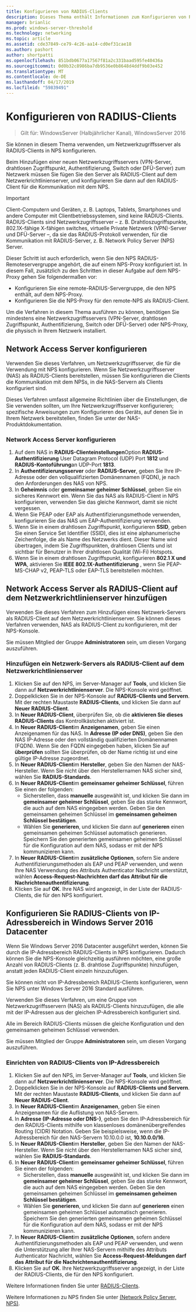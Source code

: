 ```yaml
---
title: Konfigurieren von RADIUS-Clients
description: Dieses Thema enthält Informationen zum Konfigurieren von RADIUS-Clients für Netzwerkrichtlinienserver unter Windows Server 2016.
manager: brianlic
ms.prod: windows-server-threshold
ms.technology: networking
ms.topic: article
ms.assetid: cde37849-ce79-4c26-aa14-cd0ef31cae18
ms.author: pashort
author: shortpatti
ms.openlocfilehash: 851bdb0677a17567f81a2c331baad595fe40436a
ms.sourcegitcommit: 0d0b32c8986ba7db9536e0b8648d4ddf9b03e452
ms.translationtype: MT
ms.contentlocale: de-DE
ms.lasthandoff: 04/17/2019
ms.locfileid: "59839491"
---
```

# <a name="configure-radius-clients"></a>Konfigurieren von RADIUS-Clients

>Gilt für: WindowsServer (Halbjährlicher Kanal), WindowsServer 2016

Sie können in diesem Thema verwenden, um Netzwerkzugriffsserver als RADIUS-Clients in NPS konfigurieren.

Beim Hinzufügen einer neuen Netzwerkzugriffsservers \(VPN-Server, drahtlosen Zugriffspunkt, Authentifizierung, Switch oder DFÜ-Server\) zum Netzwerk müssen Sie fügen Sie den Server als RADIUS-Client auf dem Netzwerkrichtlinienserver, und konfigurieren Sie dann auf den RADIUS-Client für die Kommunikation mit dem NPS.

>[!IMPORTANT]
>Client-Computern und Geräten, z. B. Laptops, Tablets, Smartphones und andere Computer mit Clientbetriebssystemen, sind keine RADIUS-Clients. RADIUS-Clients sind Netzwerkzugriffsserver – z. B. Drahtloszugriffspunkte, 802.1X-fähige X-fähigen switches, virtuelle Private Netzwerk (VPN)-Server und DFÜ-Server –, da sie das RADIUS-Protokoll verwenden, für die Kommunikation mit RADIUS-Server, z. B. Network Policy Server \(NPS\) Server.

Dieser Schritt ist auch erforderlich, wenn Sie den NPS RADIUS-Remoteservergruppe angehört, die auf einem NPS-Proxy konfiguriert ist. In diesem Fall, zusätzlich zu den Schritten in dieser Aufgabe auf dem NPS-Proxy gehen Sie folgendermaßen vor:

- Konfigurieren Sie eine remote-RADIUS-Servergruppe, die den NPS enthält, auf dem NPS-Proxy.
- Konfigurieren Sie die NPS-Proxy für den remote-NPS als RADIUS-Client.

Um die Verfahren in diesem Thema ausführen zu können, benötigen Sie mindestens eine Netzwerkzugriffsservers \(VPN-Server, drahtlosen Zugriffspunkt, Authentifizierung, Switch oder DFÜ-Server\) oder NPS-Proxy, die physisch in Ihrem Netzwerk installiert.

## <a name="configure-the-network-access-server"></a>Network Access Server konfigurieren

Verwenden Sie dieses Verfahren, um Netzwerkzugriffsserver, die für die Verwendung mit NPS konfigurieren. Wenn Sie Netzwerkzugriffsserver (NAS) als RADIUS-Clients bereitstellen, müssen Sie konfigurieren die Clients die Kommunikation mit dem NPSs, in die NAS-Servern als Clients konfiguriert sind.

Dieses Verfahren umfasst allgemeine Richtlinien über die Einstellungen, die Sie verwenden sollten, um Ihre Netzwerkzugriffsserver konfigurieren; spezifische Anweisungen zum Konfigurieren des Geräts, auf denen Sie in Ihrem Netzwerk bereitstellen, finden Sie unter der NAS-Produktdokumentation.

### <a name="to-configure-the-network-access-server"></a>Network Access Server konfigurieren

1. Auf dem NAS in **RADIUS-Clienteinstellungen**Option **RADIUS-Authentifizierung** User Datagram Protocol (UDP) Port **1812** und **RADIUS-Kontoführung**an UDP-Port **1813**.
2. In **Authentifizierungsserver** oder **RADIUS-Server**, geben Sie Ihre IP-Adresse oder den vollqualifizierten Domänennamen (FQDN), je nach den Anforderungen des NAS von NPS. 
3. In **Geheimnis** oder **gemeinsamer geheimer Schlüssel**, geben Sie ein sicheres Kennwort ein. Wenn Sie das NAS als RADIUS-Client in NPS konfigurieren, verwenden Sie das gleiche Kennwort, damit sie nicht vergessen.
4. Wenn Sie PEAP oder EAP als Authentifizierungsmethode verwenden, konfigurieren Sie das NAS um EAP-Authentifizierung verwenden.
5. Wenn Sie in einem drahtlosen Zugriffspunkt, konfigurieren **SSID**, geben Sie einen Service Set Identifier \(SSID\), dies ist eine alphanumerische Zeichenfolge, die als Name des Netzwerks dient. Dieser Name wird übertragen, indem Sie Zugriffspunkten, drahtlosen Clients und ist sichtbar für Benutzer in Ihrer drahtlosen Qualität \(Wi-Fi\) Hotspots.
6. Wenn Sie in einem drahtlosen Zugriffspunkt, konfigurieren **802.1 X und WPA**, aktivieren Sie **IEEE 802.1X-Authentifizierung** , wenn Sie PEAP-MS-CHAP v2, PEAP-TLS oder EAP-TLS bereitstellen möchten.

## <a name="add-the-network-access-server-as-a-radius-client-in-nps"></a>Network Access Server als RADIUS-Client auf dem Netzwerkrichtlinienserver hinzufügen

Verwenden Sie dieses Verfahren zum Hinzufügen eines Netzwerk-Servers als RADIUS-Client auf dem Netzwerkrichtlinienserver. Sie können dieses Verfahren verwenden, NAS als RADIUS-Client zu konfigurieren, mit der NPS-Konsole.

Sie müssen Mitglied der Gruppe **Administratoren** sein, um diesen Vorgang auszuführen.

### <a name="to-add-a-network-access-server-as-a-radius-client-in-nps"></a>Hinzufügen ein Netzwerk-Servers als RADIUS-Client auf dem Netzwerkrichtlinienserver

1. Klicken Sie auf den NPS, im Server-Manager auf **Tools**, und klicken Sie dann auf **Netzwerkrichtlinienserver**. Die NPS-Konsole wird geöffnet.
2. Doppelklicken Sie in der NPS-Konsole auf **RADIUS-Clients und Servern**. Mit der rechten Maustaste **RADIUS-Clients**, und klicken Sie dann auf **Neuer RADIUS-Client**. 
3. In **Neuer RADIUS-Client**, überprüfen Sie, ob die **aktivieren Sie dieses RADIUS-Clients** das Kontrollkästchen aktiviert ist.
4. In **Neuer RADIUS-Client**im **Anzeigenamen**, geben Sie einen Anzeigenamen für das NAS. In **Adresse (IP oder DNS)**, geben Sie den NAS IP-Adresse oder den vollständig qualifizierten Domänennamen (FQDN). Wenn Sie den FQDN eingegeben haben, klicken Sie auf **überprüfen** sollten Sie überprüfen, ob der Name richtig ist und eine gültige IP-Adresse zugeordnet. 
5. In **Neuer RADIUS-Client**im **Hersteller**, geben Sie den Namen der NAS-Hersteller. Wenn Sie nicht über den Herstellernamen NAS sicher sind, wählen Sie **RADIUS-Standards**.
6. In **Neuer RADIUS-Client**im **gemeinsamer geheimer Schlüssel**, führen Sie einen der folgenden:
    - Sicherstellen, dass **manuelle** ausgewählt ist, und klicken Sie dann im **gemeinsamer geheimer Schlüssel**, geben Sie das starke Kennwort, die auch auf dem NAS eingegeben werden. Geben Sie den gemeinsamen geheimen Schlüssel im **gemeinsamen geheimen Schlüssel bestätigen**.
    - Wählen Sie **generieren**, und klicken Sie dann auf **generieren** einen gemeinsamen geheimen Schlüssel automatisch generieren. Speichern Sie den generierten gemeinsamen geheimen Schlüssel für die Konfiguration auf dem NAS, sodass er mit der NPS kommunizieren kann.
7. In **Neuer RADIUS-Client**im **zusätzliche Optionen**, sofern Sie andere Authentifizierungsmethoden als EAP und PEAP verwenden, und wenn Ihre NAS Verwendung des Attributs Authenticator Nachricht unterstützt, wählen **Access-Request-Nachrichten darf das Attribut für die Nachrichtenauthentifizierung**.
8. Klicken Sie auf **OK**. Ihre NAS wird angezeigt, in der Liste der RADIUS-Clients, die für den NPS konfiguriert.

## <a name="configure-radius-clients-by-ip-address-range-in-windows-server-2016-datacenter"></a>Konfigurieren Sie RADIUS-Clients von IP-Adressbereich in Windows Server 2016 Datacenter

Wenn Sie Windows Server 2016 Datacenter ausgeführt werden, können Sie durch die IP-Adressbereich RADIUS-Clients in NPS konfigurieren. Dadurch können Sie die NPS-Konsole gleichzeitig ausführen möchten, eine große Anzahl von RADIUS-Clients (z. B. drahtlose Zugriffspunkte) hinzufügen, anstatt jeden RADIUS-Client einzeln hinzuzufügen.

Sie können nicht von IP-Adressbereich RADIUS-Clients konfigurieren, wenn Sie NPS unter Windows Server 2016 Standard ausführen.

Verwenden Sie dieses Verfahren, um eine Gruppe von Netzwerkzugriffsservern (NAS) als RADIUS-Clients hinzuzufügen, die alle mit der IP-Adressen aus der gleichen IP-Adressbereich konfiguriert sind.

Alle im Bereich RADIUS-Clients müssen die gleiche Konfiguration und den gemeinsamen geheimen Schlüssel verwenden.

Sie müssen Mitglied der Gruppe **Administratoren** sein, um diesen Vorgang auszuführen.

### <a name="to-set-up-radius-clients-by-ip-address-range"></a>Einrichten von RADIUS-Clients von IP-Adressbereich

1. Klicken Sie auf den NPS, im Server-Manager auf **Tools**, und klicken Sie dann auf **Netzwerkrichtlinienserver**. Die NPS-Konsole wird geöffnet.
2. Doppelklicken Sie in der NPS-Konsole auf **RADIUS-Clients und Servern**. Mit der rechten Maustaste **RADIUS-Clients**, und klicken Sie dann auf **Neuer RADIUS-Client**.
3. In **Neuer RADIUS-Client**im **Anzeigenamen**, geben Sie einen Anzeigenamen für die Auflistung von NAS-Servern.
4. In **Adresse \(IP-Adresse oder DNS-\)**, geben Sie den IP-Adressbereich für den RADIUS-Clients mithilfe von klassenloses domänenübergreifendes Routing \(CIDR\) Notation. Geben Sie beispielsweise, wenn die IP-Adressbereich für den NAS-Servern 10.10.0.0 ist, **10.10.0.0/16**.
5. In **Neuer RADIUS-Client**im **Hersteller**, geben Sie den Namen der NAS-Hersteller. Wenn Sie nicht über den Herstellernamen NAS sicher sind, wählen Sie **RADIUS-Standards**.
6. In **Neuer RADIUS-Client**im **gemeinsamer geheimer Schlüssel**, führen Sie einen der folgenden:
    - Sicherstellen, dass **manuelle** ausgewählt ist, und klicken Sie dann im **gemeinsamer geheimer Schlüssel**, geben Sie das starke Kennwort, die auch auf dem NAS eingegeben werden. Geben Sie den gemeinsamen geheimen Schlüssel im **gemeinsamen geheimen Schlüssel bestätigen**.
    - Wählen Sie **generieren**, und klicken Sie dann auf **generieren** einen gemeinsamen geheimen Schlüssel automatisch generieren. Speichern Sie den generierten gemeinsamen geheimen Schlüssel für die Konfiguration auf dem NAS, sodass er mit der NPS kommunizieren kann.
7. In **Neuer RADIUS-Client**im **zusätzliche Optionen**, sofern andere Authentifizierungsmethoden als EAP und PEAP verwenden, und wenn die Unterstützung aller Ihrer NAS-Servern mithilfe des Attributs Authenticator Nachricht, wählen Sie  **Access-Request-Meldungen darf das Attribut für die Nachrichtenauthentifizierung**.
8. Klicken Sie auf **OK**. Ihre Netzwerkzugriffsserver angezeigt, in der Liste der RADIUS-Clients, die für den NPS konfiguriert.

Weitere Informationen finden Sie unter [RADIUS-Clients](nps-radius-clients.md).

Weitere Informationen zu NPS finden Sie unter [(Network Policy Server, NPS)](nps-top.md).